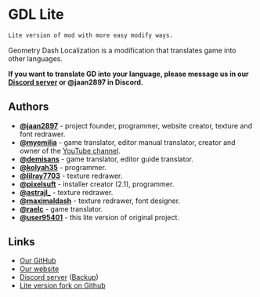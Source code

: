 # GDL Lite
```bat
Lite version of mod with more easy modify ways.
```

Geometry Dash Localization is a modification that translates game into other languages.

__If you want to translate GD into your language, please message us in our [Discord server](https://discord.gg/CScsGU3N6M) or @jaan2897 in Discord.__

## Authors
- [__@jaan2897__](https://github.com/JaanDev) - project founder, programmer, website creator, texture and font redrawer.
- [__@myemilia__](https://github.com/mye-creator) - game translator, editor manual translator, creator and owner of the [YouTube channel](https://www.youtube.com/channel/UC7oKo9NgkRz39AAz-6Gb78A).
- [__@demisans__](https://github.com/DemiSans) - game translator, editor guide translator.
- [__@kolyah35__](https://github.com/Kolyah35) - programmer.
- [__@lilray7703__](https://youtube.com/channel/UCK2ADfizaRFJzhei_Qubumg) - texture redrawer.
- [__@pixelsuft__](https://github.com/Pixelsuft) - installer creator (2.1), programmer.
- [__@astrajl___](https://www.youtube.com/channel/UCtC8U-f3iRtm601DcfoUEhg) - texture redrawer.
- [__@maximaldash__](https://www.youtube.com/channel/UCb92kWSQ-5NWIcTZnxHKAfg) - texture redrawer, font designer.
- [__@raelc__](https://github.com/NotRaelc) - game translator.
- [__@user95401__](https://github.com/user95401/gdl-geode) - this lite version of original project.

## Links
- [Our GitHub](https://github.com/gdlocalisation)
- [Our website](https://gdlocalisation.netlify.app/)
- [Discord server](https://discord.gg/CScsGU3N6M) ([Backup](https://discord.gg/Vh6G9G9Tk2))
- [Lite version fork on Github](https://github.com/user95401/gdl-geode)